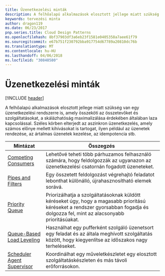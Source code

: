 ```yaml
---
title: Üzenetkezelési minták
description: A felhőalapú alkalmazások elosztott jellege miatt szükség van egy üzenetkezelési rendszerre is, amely összeköti az összetevőket és szolgáltatásokat, a skálázhatóság maximalizálása érdekében általában laza kapcsolással. Széles körben elterjedt az aszinkron üzenetkezelés, amely számos előnye mellett kihívásokat is tartogat, ilyen például az üzenetek rendezése, az ártalmas üzenetek kezelése, az idempotencia stb.
keywords: tervezési minta
author: dragon119
ms.date: 06/23/2017
pnp.series.title: Cloud Design Patterns
ms.openlocfilehash: 8bf37903df3a6eb23f1581e0405358a7aee61f79
ms.sourcegitcommit: e67b751f230792bba917754d67789a20810dc76b
ms.translationtype: MT
ms.contentlocale: hu-HU
ms.lasthandoff: 04/06/2018
ms.locfileid: "30848580"
---
```

# <a name="messaging-patterns"></a>Üzenetkezelési minták

[!INCLUDE [header](../../_includes/header.md)]

A felhőalapú alkalmazások elosztott jellege miatt szükség van egy üzenetkezelési rendszerre is, amely összeköti az összetevőket és szolgáltatásokat, a skálázhatóság maximalizálása érdekében általában laza kapcsolással. Széles körben elterjedt az aszinkron üzenetkezelés, amely számos előnye mellett kihívásokat is tartogat, ilyen például az üzenetek rendezése, az ártalmas üzenetek kezelése, az idempotencia stb.


|                            Mintázat                             |                                                                        Összegzés                                                                         |
|----------------------------------------------------------------|--------------------------------------------------------------------------------------------------------------------------------------------------------|
|        [Competing Consumers](../competing-consumers.md)        |                            Lehetővé teheti több párhuzamos felhasználó számára, hogy feldolgozzák az ugyanazon az üzenetkezelési csatornán fogadott üzeneteket.                            |
|          [Pipes and Filters](../pipes-and-filters.md)          |                       Egy összetett feldolgozást végrehajtó feladatot lebonthat különálló, újrahasznosítható elemek sorává.                        |
|             [Priority Queue](../priority-queue.md)             | Priorizálhatja a szolgáltatásoknak küldött kéréseket úgy, hogy a magasabb prioritású kéréseket a rendszer gyorsabban fogadja és dolgozza fel, mint az alacsonyabb prioritásúakat. |
|  [Queue-Based Load Leveling](../queue-based-load-leveling.md)  |              Használhat egy pufferként szolgáló üzenetsort egy feladat és az általa meghívott szolgáltatás között, hogy kiegyenlítse az időszakos nagy terheléseket.               |
| [Scheduler Agent Supervisor](../scheduler-agent-supervisor.md) |                              Koordinálhat egy műveletkészletet egy elosztott szolgáltatáskészleten és más távoli erőforrásokon.                              |

